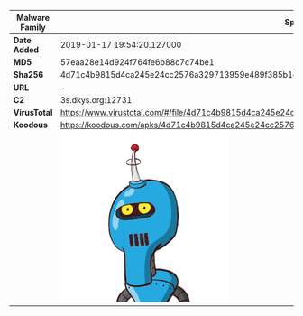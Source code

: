 | Malware Family | SpyNote                                                      |
| -------------- | ------------------------------------------------------------ |
| **Date Added** | 2019-01-17 19:54:20.127000                                                   |
| **MD5**        | 57eaa28e14d924f764fe6b88c7c74be1                             |
| **Sha256**     | 4d71c4b9815d4ca245e24cc2576a329713959e489f385b1d18153922248d1c35 |
| **URL**        | -                                                            |
| **C2**         | 3s.dkys.org:12731 |
| **VirusTotal** | https://www.virustotal.com/#/file/4d71c4b9815d4ca245e24cc2576a329713959e489f385b1d18153922248d1c35/detection |
| **Koodous**    | https://koodous.com/apks/4d71c4b9815d4ca245e24cc2576a329713959e489f385b1d18153922248d1c35 |
|                | ![](../assets/4d71c4b9815d4ca245e24cc2576a329713959e489f385b1d18153922248d1c35.png) |